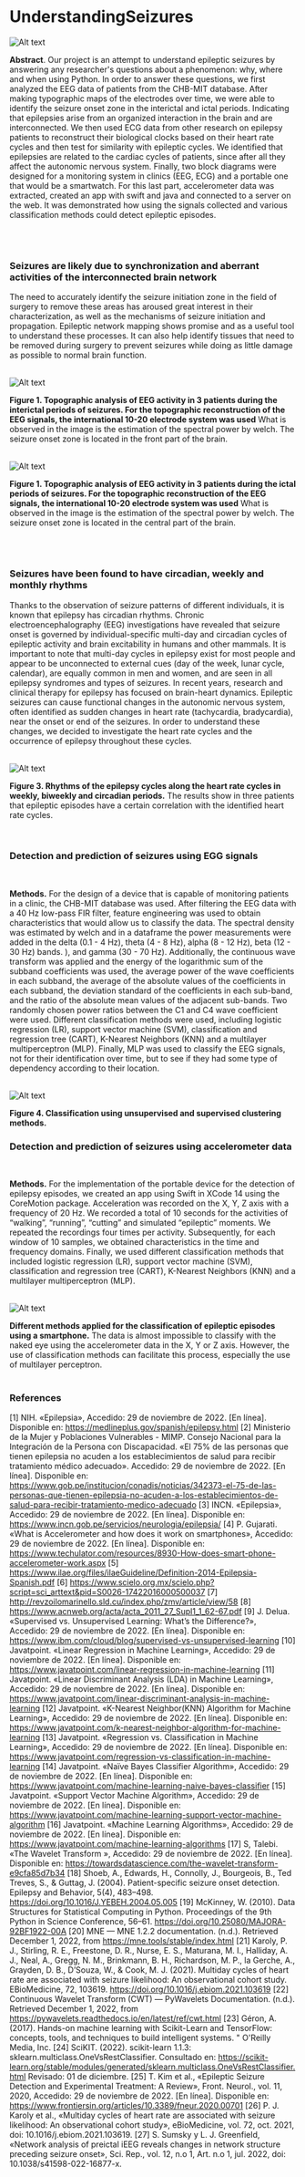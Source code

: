 # UnderstandingSeizures

<img src="supp/main_figure.png" alt="Alt text" title="">

<p class="text-justify">

**Abstract**. Our project is an attempt to understand epileptic seizures by answering any researcher's questions about a phenomenon: why, where and when using Python. In order to answer these questions, we first analyzed the EEG data of patients from the CHB-MIT database. After making typographic maps of the electrodes over time, we were able to identify the seizure onset zone in the interictal and ictal periods. Indicating that epilepsies arise from an organized interaction in the brain and are interconnected. We then used ECG data from other research on epilepsy patients to reconstruct their biological clocks based on their heart rate cycles and then test for similarity with epileptic cycles. We identified that epilepsies are related to the cardiac cycles of patients, since after all they affect the autonomic nervous system. Finally, two block diagrams were designed for a monitoring system in clinics (EEG, ECG) and a portable one that would be a smartwatch. For this last part, accelerometer data was extracted, created an app with swift and java and connected to a server on the web. It was demonstrated how using the signals collected and various classification methods could detect epileptic episodes.

</p> <br /> <br />


### **Seizures are likely due to synchronization and aberrant activities of the interconnected brain network**

The need to accurately identify the seizure initiation zone in the field of surgery to remove these areas has aroused great interest in their characterization, as well as the mechanisms of seizure initiation and propagation. Epileptic network mapping shows promise and as a useful tool to understand these processes. It can also help identify tissues that need to be removed during surgery to prevent seizures while doing as little damage as possible to normal brain function.


<br /> <img src="supp/Inter_ictal_EEG.png" alt="Alt text">

**Figure 1. Topographic analysis of EEG activity in 3 patients during the interictal periods of seizures. For the topographic reconstruction of the EEG signals, the international 10-20 electrode system was used** What is observed in the image is the estimation of the spectral power by welch. The seizure onset zone is located in the front part of the brain.

<br /> <img src="supp/Ictal_EEG.png" alt="Alt text">

**Figure 1. Topographic analysis of EEG activity in 3 patients during the ictal periods of seizures. For the topographic reconstruction of the EEG signals, the international 10-20 electrode system was used** What is observed in the image is the estimation of the spectral power by welch. The seizure onset zone is located in the central part of the brain.

<br /> <br />


### **Seizures have been found to have circadian, weekly and monthly rhythms**

Thanks to the observation of seizure patterns of different individuals, it is known that epilepsy has circadian rhythms. Chronic electroencephalography (EEG) investigations have revealed that seizure onset is governed by individual-specific multi-day and circadian cycles of epileptic activity and brain excitability in humans and other mammals. It is important to note that multi-day cycles in epilepsy exist for most people and appear to be unconnected to external cues (day of the week, lunar cycle, calendar), are equally common in men and women, and are seen in all epilepsy syndromes and types of seizures. In recent years, research and clinical therapy for epilepsy has focused on brain-heart dynamics. Epileptic seizures can cause functional changes in the autonomic nervous system, often identified as sudden changes in heart rate (tachycardia, bradycardia), near the onset or end of the seizures. In order to understand these changes, we decided to investigate the heart rate cycles and the occurrence of epilepsy throughout these cycles.

<br /> <img src="supp/cycles_heart.png" alt="Alt text">

**Figure 3. Rhythms of the epilepsy cycles along the heart rate cycles in weekly, biweekly and circadian periods.** The results show in three patients that epileptic episodes have a certain correlation with the identified heart rate cycles.

<br />

### **Detection and prediction of seizures using EGG signals**

<br />

**Methods.**
For the design of a device that is capable of monitoring patients in a clinic, the CHB-MIT database was used. After filtering the EEG data with a 40 Hz low-pass FIR filter, feature engineering was used to obtain characteristics that would allow us to classify the data. The spectral density was estimated by welch and in a dataframe the power measurements were added in the delta (0.1 - 4 Hz), theta (4 - 8 Hz), alpha (8 - 12 Hz), beta (12 - 30 Hz) bands. ), and gamma (30 - 70 Hz). Additionally, the continuous wave transform was applied and the energy of the logarithmic sum of the subband coefficients was used, the average power of the wave coefficients in each subband, the average of the absolute values ​​of the coefficients in each subband, the deviation standard of the coefficients in each sub-band, and the ratio of the absolute mean values ​​of the adjacent sub-bands. Two randomly chosen power ratios between the C1 and C4 wave coefficient were used. Different classification methods were used, including logistic regression (LR), support vector machine (SVM), classification and regression tree (CART), K-Nearest Neighbors (KNN) and a multilayer multiperceptron (MLP). Finally, MLP was used to classify the EEG signals, not for their identification over time, but to see if they had some type of dependency according to their location.

<br /> <img src="supp/supervised_classification_EEG.png" alt="Alt text">

**Figure 4. Classification using unsupervised and supervised clustering methods.** <br /> 

### **Detection and prediction of seizures using accelerometer data**

<br />

**Methods.** For the implementation of the portable device for the detection of epilepsy episodes, we created an app using Swift in XCode 14 using the CoreMotion package. Acceleration was recorded on the X, Y, Z axis with a frequency of 20 Hz. We recorded a total of 10 seconds for the activities of “walking”, “running”, “cutting” and simulated “epileptic” moments. We repeated the recordings four times per activity. Subsequently, for each window of 10 samples, we obtained characteristics in the time and frequency domains. Finally, we used different classification methods that included logistic regression (LR), support vector machine (SVM), classification and regression tree (CART), K-Nearest Neighbors (KNN) and a multilayer multiperceptron (MLP).

<br /> <img src="supp/detection_Accelerometer.png" alt="Alt text">

**Different methods applied for the classification of epileptic episodes using a smartphone.** The data is almost impossible to classify with the naked eye using the accelerometer data in the X, Y or Z axis. However, the use of classification methods can facilitate this process, especially the use of multilayer perceptron.
<br /> 
<br /> 

### References 
[1]	NIH. «Epilepsia», Accedido: 29 de noviembre de 2022. [En línea]. Disponible en: https://medlineplus.gov/spanish/epilepsy.html
[2] Ministerio de la Mujer y Poblaciones Vulnerables - MIMP. Consejo Nacional para la Integración de la Persona con Discapacidad. «El 75% de las personas que tienen epilepsia no acuden a los establecimientos de salud para recibir tratamiento médico adecuado». Accedido: 29 de noviembre de 2022. [En línea]. Disponible en: https://www.gob.pe/institucion/conadis/noticias/342373-el-75-de-las-personas-que-tienen-epilepsia-no-acuden-a-los-establecimientos-de-salud-para-recibir-tratamiento-medico-adecuado
[3]	INCN. «Epilepsia», Accedido: 29 de noviembre de 2022. [En línea]. Disponible en: https://www.incn.gob.pe/servicios/neurologia/epilepsia/
[4]	P. Gujarati. «What is Accelerometer and how does it work on smartphones», Accedido: 29 de noviembre de 2022. [En línea]. Disponible en: https://www.techulator.com/resources/8930-How-does-smart-phone-accelerometer-work.aspx
[5]	https://www.ilae.org/files/ilaeGuideline/Definition-2014-Epilepsia-Spanish.pdf
[6]	https://www.scielo.org.mx/scielo.php?script=sci_arttext&pid=S0026-17422016000500037
[7]	http://revzoilomarinello.sld.cu/index.php/zmv/article/view/58
[8]	https://www.acnweb.org/acta/acta_2011_27_Supl1_1_62-67.pdf
[9]	J. Delua. «Supervised vs. Unsupervised Learning: What’s the Difference?», Accedido: 29 de noviembre de 2022. [En línea]. Disponible en: https://www.ibm.com/cloud/blog/supervised-vs-unsupervised-learning
[10]	Javatpoint. «Linear Regression in Machine Learning», Accedido: 29 de noviembre de 2022. [En línea]. Disponible en: https://www.javatpoint.com/linear-regression-in-machine-learning
[11]	Javatpoint. «Linear Discriminant Analysis (LDA) in Machine Learning», Accedido: 29 de noviembre de 2022. [En línea]. Disponible en: https://www.javatpoint.com/linear-discriminant-analysis-in-machine-learning
[12]	Javatpoint. «K-Nearest Neighbor(KNN) Algorithm for Machine Learning», Accedido: 29 de noviembre de 2022. [En línea]. Disponible en: https://www.javatpoint.com/k-nearest-neighbor-algorithm-for-machine-learning
[13]	Javatpoint. «Regression vs. Classification in Machine Learning», Accedido: 29 de noviembre de 2022. [En línea]. Disponible en: https://www.javatpoint.com/regression-vs-classification-in-machine-learning
[14]	Javatpoint. «Naïve Bayes Classifier Algorithm», Accedido: 29 de noviembre de 2022. [En línea]. Disponible en: https://www.javatpoint.com/machine-learning-naive-bayes-classifier
[15]	Javatpoint. «Support Vector Machine Algorithm», Accedido: 29 de noviembre de 2022. [En línea]. Disponible en: https://www.javatpoint.com/machine-learning-support-vector-machine-algorithm
[16]	Javatpoint. «Machine Learning Algorithms», Accedido: 29 de noviembre de 2022. [En línea]. Disponible en: https://www.javatpoint.com/machine-learning-algorithms
[17]	S, Talebi. «The Wavelet Transform », Accedido: 29 de noviembre de 2022. [En línea]. Disponible en: https://towardsdatascience.com/the-wavelet-transform-e9cfa85d7b34
[18] Shoeb, A., Edwards, H., Connolly, J., Bourgeois, B., Ted Treves, S., & Guttag, J. (2004). Patient-specific seizure onset detection. Epilepsy and Behavior, 5(4), 483–498. https://doi.org/10.1016/J.YEBEH.2004.05.005
[19] McKinney, W. (2010). Data Structures for Statistical Computing in Python. Proceedings of the 9th Python in Science Conference, 56–61. https://doi.org/10.25080/MAJORA-92BF1922-00A
[20] MNE — MNE 1.2.2 documentation. (n.d.). Retrieved December 1, 2022, from https://mne.tools/stable/index.html
[21] Karoly, P. J., Stirling, R. E., Freestone, D. R., Nurse, E. S., Maturana, M. I., Halliday, A. J., Neal, A., Gregg, N. M., Brinkmann, B. H., Richardson, M. P., la Gerche, A., Grayden, D. B., D’Souza, W., & Cook, M. J. (2021). Multiday cycles of heart rate are associated with seizure likelihood: An observational cohort study. EBioMedicine, 72, 103619. https://doi.org/10.1016/j.ebiom.2021.103619
[22] Continuous Wavelet Transform (CWT) — PyWavelets Documentation. (n.d.). Retrieved December 1, 2022, from https://pywavelets.readthedocs.io/en/latest/ref/cwt.html
[23] Géron, A. (2017). Hands-on machine learning with Scikit-Learn and TensorFlow: concepts, tools, and techniques to build intelligent systems. " O'Reilly Media, Inc.
[24] SciKIT. (2022). scikit-learn 1.1.3: sklearn.multiclass.OneVsRestClassifier. Consultado en: https://scikit-learn.org/stable/modules/generated/sklearn.multiclass.OneVsRestClassifier.html Revisado: 01 de diciembre.
[25]	T. Kim et al., «Epileptic Seizure Detection and Experimental Treatment: A Review», Front. Neurol., vol. 11, 2020, Accedido: 29 de noviembre de 2022. [En línea]. Disponible en: https://www.frontiersin.org/articles/10.3389/fneur.2020.00701
[26]	P. J. Karoly et al., «Multiday cycles of heart rate are associated with seizure likelihood: An observational cohort study», eBioMedicine, vol. 72, oct. 2021, doi: 10.1016/j.ebiom.2021.103619.
[27]	S. Sumsky y L. J. Greenfield, «Network analysis of preictal iEEG reveals changes in network structure preceding seizure onset», Sci. Rep., vol. 12, n.o 1, Art. n.o 1, jul. 2022, doi: 10.1038/s41598-022-16877-x.
